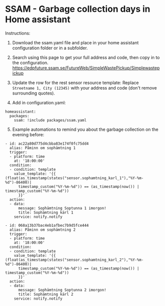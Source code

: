 # SSAM - Garbage collection days in Home assistant

Instructions:
1) Download the ssam.yaml file and place in your home assistant configuration folder or in a subfolder.

2) Search using this page to get your full address and code, then copy in to the configuration.
https://edpfuture.ssam.se/FutureWeb/SimpleWastePickup/Simplewastepickup  

3) Update the row for the rest sensor resource template:
Replace `Streetname 1, City (12345)` with your address and code (don't remove surrounding quotes).  



4) Add in configuration.yaml:

```
homeassistant:
  packages:
    ssam: !include packages/ssam.yaml
```


5) Example automations to remind you about the garbage collection on the evening before: 
```
- id: ac22a80d775d4cbba83e174f0fc75dd4
  alias: Påminn om sophämtning 1
  trigger:
  - platform: time
    at: '18:00:00'
  condition:
  - condition: template
    value_template: '{{ (float(as_timestamp(states("sensor.sophamtning_karl_1"),"%Y-%m-%d")-86400)|
      timestamp_custom("%Y-%m-%d")) == (as_timestamp(now()) | timestamp_custom("%Y-%m-%d"))
      }}'
  action:
  - data:
      message: Sophämtning Soptunna 1 imorgon!
      title: Sophämtning kärl 1
    service: notify.notify
    
- id: 068a13b37bac4eb1afbec7b9d5fce444
  alias: Påminn om sophämtning 2
  trigger:
  - platform: time
    at: '18:00:00'
  condition:
  - condition: template
    value_template: '{{ (float(as_timestamp(states("sensor.sophamtning_karl_2"),"%Y-%m-%d")-86400)|
      timestamp_custom("%Y-%m-%d")) == (as_timestamp(now()) | timestamp_custom("%Y-%m-%d"))
      }}'
  action:
  - data:
      message: Sophämtning Soptunna 2 imorgon!
      title: Sophämtning kärl 2
    service: notify.notify

